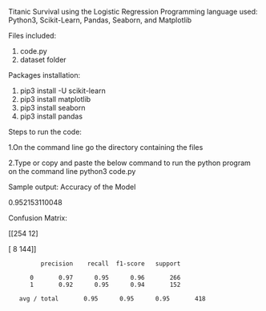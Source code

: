 Titanic Survival using the Logistic Regression
Programming language used: Python3, Scikit-Learn, Pandas, Seaborn, and Matplotlib

Files included:
1. code.py
2. dataset folder


Packages installation:

1. pip3 install -U scikit-learn
2. pip3 install matplotlib
3. pip3 install seaborn
4. pip3 install pandas

Steps to run the code:

1.On the command line go the directory containing the files

2.Type or copy and paste the below command to run the python program on the command line
       python3 code.py
       
Sample output:
Accuracy of the Model

0.952153110048

Confusion Matrix:

[[254  12]

 [  8 144]]
 
             precision    recall  f1-score   support

          0       0.97      0.95      0.96       266
          1       0.92      0.95      0.94       152

       avg / total       0.95      0.95      0.95       418

